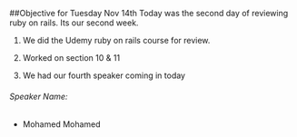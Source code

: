 
##Objective  for Tuesday Nov 14th
Today was the second day of reviewing ruby on rails. Its our second week.

1. We did the Udemy ruby on rails course for review.
2.  Worked on section 10 & 11

3. We had our fourth speaker coming in today
###### Speaker Name:
* Mohamed Mohamed
